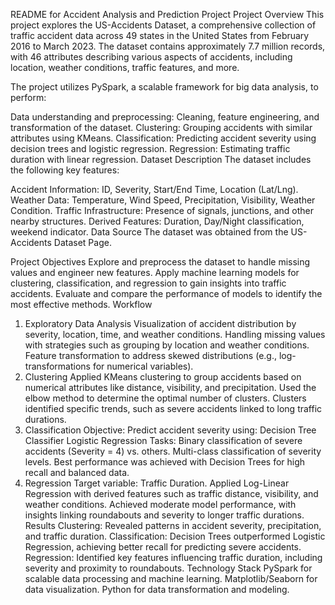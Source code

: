 README for Accident Analysis and Prediction Project
Project Overview
This project explores the US-Accidents Dataset, a comprehensive collection of traffic accident data across 49 states in the United States from February 2016 to March 2023. The dataset contains approximately 7.7 million records, with 46 attributes describing various aspects of accidents, including location, weather conditions, traffic features, and more.

The project utilizes PySpark, a scalable framework for big data analysis, to perform:

Data understanding and preprocessing: Cleaning, feature engineering, and transformation of the dataset.
Clustering: Grouping accidents with similar attributes using KMeans.
Classification: Predicting accident severity using decision trees and logistic regression.
Regression: Estimating traffic duration with linear regression.
Dataset Description
The dataset includes the following key features:

Accident Information: ID, Severity, Start/End Time, Location (Lat/Lng).
Weather Data: Temperature, Wind Speed, Precipitation, Visibility, Weather Condition.
Traffic Infrastructure: Presence of signals, junctions, and other nearby structures.
Derived Features: Duration, Day/Night classification, weekend indicator.
Data Source
The dataset was obtained from the US-Accidents Dataset Page.

Project Objectives
Explore and preprocess the dataset to handle missing values and engineer new features.
Apply machine learning models for clustering, classification, and regression to gain insights into traffic accidents.
Evaluate and compare the performance of models to identify the most effective methods.
Workflow
1. Exploratory Data Analysis
Visualization of accident distribution by severity, location, time, and weather conditions.
Handling missing values with strategies such as grouping by location and weather conditions.
Feature transformation to address skewed distributions (e.g., log-transformations for numerical variables).
2. Clustering
Applied KMeans clustering to group accidents based on numerical attributes like distance, visibility, and precipitation.
Used the elbow method to determine the optimal number of clusters.
Clusters identified specific trends, such as severe accidents linked to long traffic durations.
3. Classification
Objective: Predict accident severity using:
Decision Tree Classifier
Logistic Regression
Tasks:
Binary classification of severe accidents (Severity = 4) vs. others.
Multi-class classification of severity levels.
Best performance was achieved with Decision Trees for high recall and balanced data.
4. Regression
Target variable: Traffic Duration.
Applied Log-Linear Regression with derived features such as traffic distance, visibility, and weather conditions.
Achieved moderate model performance, with insights linking roundabouts and severity to longer traffic durations.
Results
Clustering: Revealed patterns in accident severity, precipitation, and traffic duration.
Classification: Decision Trees outperformed Logistic Regression, achieving better recall for predicting severe accidents.
Regression: Identified key features influencing traffic duration, including severity and proximity to roundabouts.
Technology Stack
PySpark for scalable data processing and machine learning.
Matplotlib/Seaborn for data visualization.
Python for data transformation and modeling.
